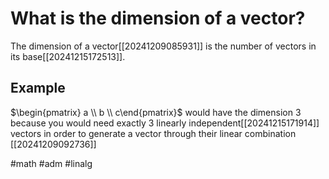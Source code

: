 # What is the dimension of a vector? 
The dimension of a vector[[20241209085931]] is the number of vectors in its base[[20241215172513]].

## Example 
$\begin{pmatrix} a \\ b \\ c\end{pmatrix}$ would have the dimension 3 because you would need exactly 3 linearly independent[[20241215171914]] vectors in order to generate a vector through their linear combination [[20241209092736]]

#math #adm #linalg
